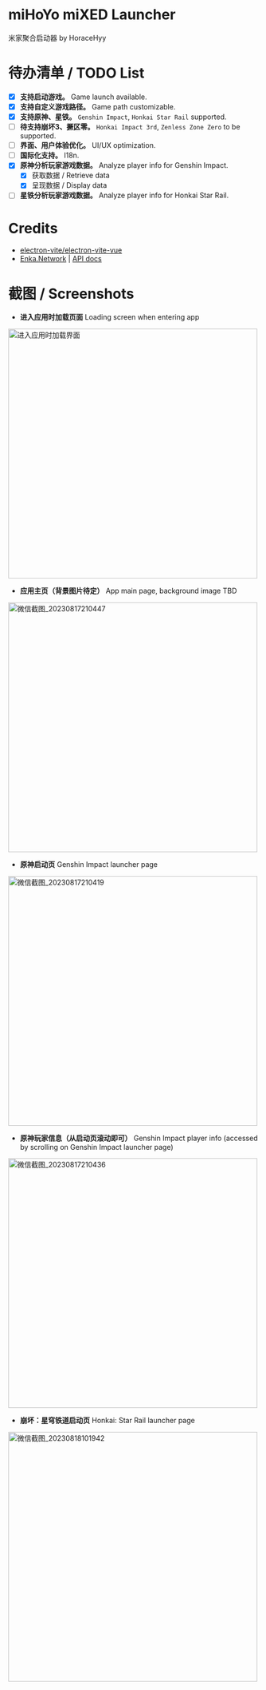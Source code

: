 # miHoYo miXED Launcher
米家聚合启动器 by HoraceHyy
# 待办清单 / TODO List
- [x] **支持启动游戏。** Game launch available.
- [x] **支持自定义游戏路径。** Game path customizable.
- [x] **支持原神、星铁。** `Genshin Impact`, `Honkai Star Rail` supported.
- [ ] **待支持崩坏3、撅区零。** `Honkai Impact 3rd`, `Zenless Zone Zero` to be supported.
- [ ] **界面、用户体验优化。** UI/UX optimization.
- [ ] **国际化支持。** I18n.
- [x] **原神分析玩家游戏数据。** Analyze player info for Genshin Impact.
  - [x] 获取数据 / Retrieve data
  - [x] 呈现数据 / Display data
- [ ] **星铁分析玩家游戏数据。** Analyze player info for Honkai Star Rail.
# Credits
- [electron-vite/electron-vite-vue](https://github.com/electron-vite/electron-vite-vue)
- [Enka.Network](https://enka.network) | [API docs](https://github.com/EnkaNetwork/API-docs)
# 截图 / Screenshots
- **进入应用时加载页面** Loading screen when entering app
<img width="500" alt="进入应用时加载界面" src="https://github.com/HoraceHuang-ui/MiHOYO-MiXED-Launcher/assets/67905897/b259c73f-9d63-4594-8f84-a2762d1d246f">

<p></p>

- **应用主页（背景图片待定）** App main page, background image TBD
<img width="500" alt="微信截图_20230817210447" src="https://github.com/HoraceHuang-ui/MiHOYO-MiXED-Launcher/assets/67905897/76d6304b-0a01-429b-9455-2bd1e0116507">

<p></p>

- **原神启动页** Genshin Impact launcher page
<img width="500" alt="微信截图_20230817210419" src="https://github.com/HoraceHuang-ui/MiHOYO-MiXED-Launcher/assets/67905897/9ed761c4-1a4a-47df-b189-9c73a3863e8e">

<p></p>

- **原神玩家信息（从启动页滚动即可）** Genshin Impact player info (accessed by scrolling on Genshin Impact launcher page)
<img width="500" alt="微信截图_20230817210436" src="https://github.com/HoraceHuang-ui/MiHOYO-MiXED-Launcher/assets/67905897/4cdfae4e-18fe-41cf-a48a-b5ff64e9ed4d">

<p></p>

- **崩坏：星穹铁道启动页** Honkai: Star Rail launcher page
<img width="500" alt="微信截图_20230818101942" src="https://github.com/HoraceHuang-ui/MiHOYO-MiXED-Launcher/assets/67905897/334679e2-c688-48da-97d2-b7cf348afd6c">

